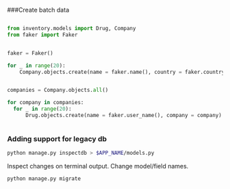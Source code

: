 ###Create batch data

```python

from inventory.models import Drug, Company
from faker import Faker


faker = Faker()

for _ in range(20):
    Company.objects.create(name = faker.name(), country = faker.country())


companies = Company.objects.all()

for company in companies:
  for _ in range(20):
      Drug.objects.create(name = faker.user_name(), company = company)



```



### Adding support for legacy db


```sh
python manage.py inspectdb > $APP_NAME/models.py
```

Inspect changes on terminal output. Change model/field names. 

```sh
python manage.py migrate
```





